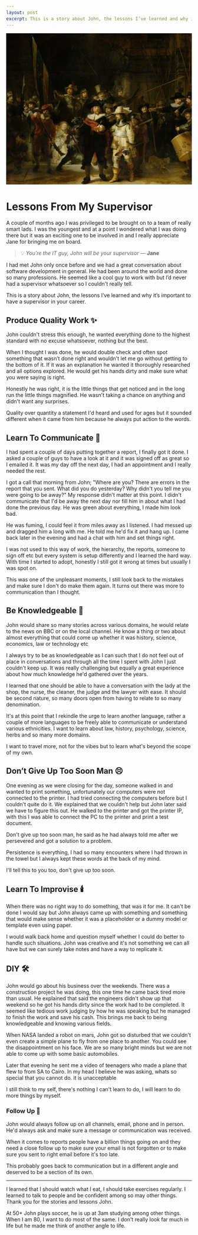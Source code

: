 ```yaml
---
layout: post
excerpt: This is a story about John, the lessons I’ve learned and why it’s important to have a supervisor in your career.
---
```



![](/assets/images/rijksmuseum.jpg)

# Lessons From My Supervisor

A couple of months ago I was privileged to be brought on to a team of really smart lads. I was the youngest and at a point I wondered what I was doing there but it was an exciting one to be involved in and I really appreciate Jane for bringing me on board.

<aside>

  > 💡 *You’re the IT guy, John will be your supervisor* — **Jane**

</aside>

I had met John only once before and we had a great conversation about software development in general. He had been around the world and done so many professions. He seemed like a cool guy to work with but I’d never had a supervisor whatsoever so I couldn't really tell.

This is a story about John, the lessons I’ve learned and why it’s important to have a supervisor in your career.

## Produce Quality Work ✨

John couldn't stress this enough, he wanted everything done to the highest standard with no excuse whatsoever, nothing but the best. 

When I thought I was done, he would double check and often spot something that wasn’t done right and wouldn't let me go without getting to the bottom of it. If it was an explanation he wanted it thoroughly researched and all options explored.  He would get his hands dirty and make sure what you were saying is right.

Honestly he was right, it is the little things that get noticed and in the long run the little things magnified.  He wasn't taking a chance on anything and didn't want any surprises. 

Quality over quantity a statement I'd heard and used for ages but it sounded different when it came from him because he always put action to the words.

## Learn To Communicate 📢

I had spent a couple of days putting together a report, I finally got it done. I asked a couple of guys to have a look at it and it was signed off as great so I emailed it. It was my day off the next day, I had an appointment and I really needed the rest. 

I got a call that morning from John; "Where are you? There are errors in the report that you sent. What did you do yesterday? Why didn't you tell me you were going to be away?" My response didn't matter at this point. I didn't communicate that I'd be away the next day nor fill him in about what I had done the previous day. He was green about everything, I made him look bad. 

He was fuming, I could feel it from miles away as I listened. I had messed up and dragged him a long with me. He told me he'd fix it and hang up. I came back later in the evening and had a chat with him and set things right.

I was not used to this way of work, the hierarchy, the reports, someone to sign off etc but every system is setup differently and I learned the hard way. With time I started to adopt, honestly I still got it wrong at times but usually I was spot on.

This was one of the unpleasant moments, I still look back to the mistakes and make sure I don't do make them again. It turns out there was more to communication than I thought.

## Be Knowledgeable 🧠

John would share so many stories across various domains, he would relate to the news on BBC or on the local channel. He know a thing or two about almost everything that could come up whether it was history, science, economics, law or technology etc

I always try to be as knowledgeable as I can such that I do not feel out of place in conversations and through all the time I spent with John I just couldn't keep up. It was really challenging but equally a great experience about how much knowledge he'd gathered over the years.

I learned that one should be able to have a conversation with the lady at the shop, the nurse, the cleaner, the judge and the lawyer with ease. It should be second nature, so many doors open from having to relate to so many denomination.

It's at this point that I rekindle the urge to learn another language, rather a couple of more languages to be freely able to communicate or understand various ethnicities. I want to learn about law, history, psychology, science, herbs and so many more domains. 

I want to travel more, not for the vibes but to learn what's beyond the scope of my own.

## Don’t Give Up Too Soon Man 😣

One evening as we were closing for the day, someone walked in and wanted to print something, unfortunately our computers were not connected to the printer. I had tried connecting the computers before but I couldn't quite do it. We explained that we couldn't help but John later said we have to figure this out. He walked to the printer and got the printer IP, with this I was able to connect the PC to the printer and print a test document.

Don't give up too soon man, he said as he had always told me after we persevered and got a solution to a problem.

Persistence is everything, I had so many encounters where I had thrown in the towel but I always kept these words at the back of my mind.

I'll tell this to you too, don't give up too soon.

## Learn To Improvise 🕯️

When there was no right way to do something, that was it for me. It can't be done I would say but John always came up with something and something that would make sense whether it was a placeholder or a dummy model or template even using paper. 

I would walk back home and question myself whether I could do better to handle such situations. John was creative and it's not something we can all have but we can surely take notes and have a way to replicate it.

## DIY 🛠

John would go about his business over the weekends. There was a construction project he was doing, this one time he came back tired more than usual. He explained that said the engineers didn't show up that weekend so he got his hands dirty since the work had to be completed. It seemed like tedious work judging by how he was speaking but he managed to finish the work and save his cash. This brings me back to being knowledgeable and knowing various fields.

When NASA landed a robot on mars, John got so disturbed that we couldn't even create a simple plane to fly from one place to another. You could see the disappointment on his face. We are so many bright minds but we are not able to come up with some basic automobiles. 

Later that evening he sent me a video of teenagers who made a plane that flew to from SA to Cairo. In my head I believe he was asking, whats so special that you cannot do. it is unacceptable 

I still think to my self, there's nothing I can't learn to do, I will learn to do more things by myself.

### Follow Up 🧾

John would always follow up on all channels, email, phone and in person. He'd always ask and make sure a message or communication was received. 

When it comes to reports people have a billion things going on and they need a close follow up to make sure your email is not forgotten or to make sure you sent to right email before it's too late.

This probably goes back to communication but in a different angle and deserved to be a section of its own.

---

I learned  that I should watch what I eat, I should take exercises regularly. I learned to talk to people and be confident among so may other things. Thank you for the stories and lessons John.

At 50+ John plays soccer, he is up at 3am studying among other things. When I am 80, I want to do most of the same. I don't really look far much in life but he made me think of another angle to life.
